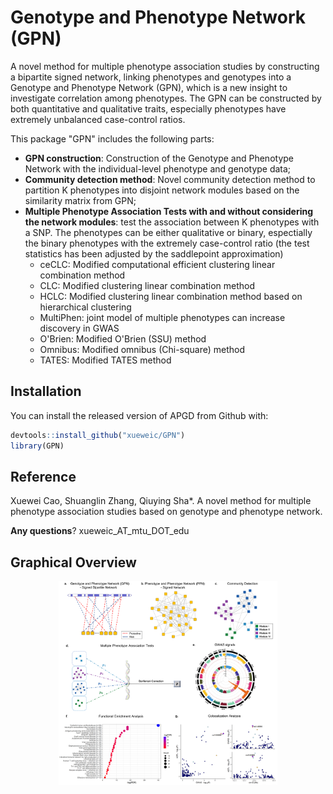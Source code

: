 # Genotype and Phenotype Network (GPN)

A novel method for multiple phenotype association studies by constructing a bipartite signed network, linking phenotypes and genotypes into a Genotype and Phenotype Network (GPN), which is a new insight to investigate correlation among phenotypes. The GPN can be constructed by both quantitative and qualitative traits, especially phenotypes have extremely unbalanced case-control ratios.

This package "GPN" includes the following parts:

- **GPN construction**: Construction of the Genotype and Phenotype Network with the individual-level phenotype and genotype data;
- **Community detection method**: Novel community detection method to partition K phenotypes into disjoint network modules based on the similarity matrix from GPN;
- **Multiple Phenotype Association Tests with and without considering the network modules**: test the association between K phenotypes with a SNP. The phenotypes can be either qualitative or binary, espectially the binary phenotypes with the extremely case-control ratio (the test statistics has been adjusted by the saddlepoint approximation)
  - ceCLC: Modified computational efficient clustering linear combination method
  - CLC: Modified clustering linear combination method
  - HCLC: Modified clustering linear combination method based on hierarchical clustering
  - MultiPhen: joint model of multiple phenotypes can increase discovery in GWAS
  - O'Brien: Modified O'Brien (SSU) method
  - Omnibus: Modified omnibus (Chi-square) method
  - TATES: Modified TATES method


## Installation

You can install the released version of APGD from Github with:

``` r
devtools::install_github("xueweic/GPN")
library(GPN)
```

## Reference
Xuewei Cao, Shuanglin Zhang, Qiuying Sha*. A novel method for multiple phenotype association studies based on genotype and phenotype network.

**Any questions**? xueweic_AT_mtu_DOT_edu


## Graphical Overview

<p align="center">
  <img src="Figure/Figure1 copy.png" width="350">
</p>







